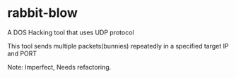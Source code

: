 # rabbit-blow
A DOS Hacking tool that uses UDP protocol

This tool sends multiple packets(bunnies) repeatedly in a specified target IP and PORT

Note: Imperfect, Needs refactoring.
